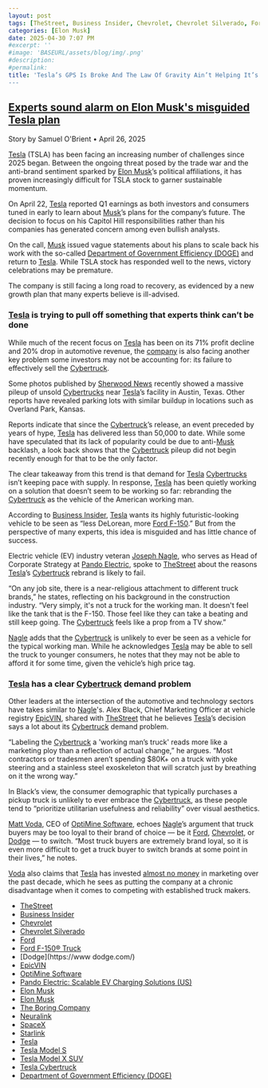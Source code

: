 ```yaml
---
layout: post
tags: [TheStreet, Business Insider, Chevrolet, Chevrolet Silverado, Ford, Ford F-150® Truck, Dodge, EpicVIN, OptiMine Software, Pando Electric: Scalable EV Charging Solutions (US), Elon Musk, Elon Musk, The Boring Company, Neuralink, SpaceX, Starlink, Tesla, Tesla Model S, Tesla Model X SUV, Tesla Cybertruck, Department of Government Efficiency (DOGE)]
categories: [Elon Musk]
date: 2025-04-30 7:07 PM
#excerpt: ''
#image: 'BASEURL/assets/blog/img/.png'
#description:
#permalink:
title: 'Tesla’s GPS Is Broke And The Law Of Gravity Ain’t Helping It’s Downhill Financials"
---
```


## [Experts sound alarm on Elon Musk's misguided Tesla plan](https://www.thestreet.com/technology/experts-sound-alarm-on-elon-musks-misguided-tesla-plan-)

Story by Samuel O'Brient • April 26, 2025

[Tesla](https://www.tesla.com/) (TSLA)  has been facing an increasing number of challenges since 2025 began. Between the ongoing threat posed by the trade war and the anti-brand sentiment sparked by [Elon Musk](https://ir.tesla.com/corporate/elon-musk)’s political affiliations, it has proven increasingly difficult for TSLA stock to garner sustainable momentum.

On April 22, [Tesla](https://www.tesla.com/) reported Q1 earnings as both investors and consumers tuned in early to learn about [Musk](https://ir.tesla.com/corporate/elon-musk)’s plans for the company’s future. The decision to focus on his Capitol Hill responsibilities rather than his companies has generated concern among even bullish analysts.

On the call, [Musk](https://ir.tesla.com/corporate/elon-musk) issued vague statements about his plans to scale back his work with the so-called [Department of Government Efficiency (DOGE)](https://www.doge.gov/) and return to [Tesla](https://www.tesla.com/). While TSLA stock has responded well to the news, victory celebrations may be premature.

The company is still facing a long road to recovery, as evidenced by a new growth plan that many experts believe is ill-advised.

### [Tesla](https://www.tesla.com/) is trying to pull off something that experts think can’t be done

While much of the recent focus on [Tesla](https://www.tesla.com/) has been on its 71% profit decline and 20% drop in automotive revenue, the [company](https://www.tesla.com/) is also facing another key problem some investors may not be accounting for: its failure to effectively sell the [Cybertruck](https://www.tesla.com/cybertruck).

Some photos published by [Sherwood News](https://sherwood.news/) recently showed a massive pileup of unsold [Cybertrucks](https://www.tesla.com/cybertruck) near [Tesla](https://www.tesla.com/)’s facility in Austin, Texas. Other reports have revealed parking lots with similar buildup in locations such as Overland Park, Kansas.

Reports indicate that since the [Cybertruck](https://www.tesla.com/cybertruck)’s release, an event preceded by years of hype, [Tesla](https://www.tesla.com/) has delivered less than 50,000 to date. While some have speculated that its lack of popularity could be due to anti-[Musk](https://ir.tesla.com/corporate/elon-musk) backlash, a look back shows that the [Cybertruck](https://www.tesla.com/cybertruck) pileup did not begin recently enough for that to be the only factor.

The clear takeaway from this trend is that demand for [Tesla](https://www.tesla.com/) [Cybertrucks](https://www.tesla.com/cybertruck) isn’t keeping pace with supply. In response, [Tesla](https://www.tesla.com/) has been quietly working on a solution that doesn’t seem to be working so far: rebranding the [Cybertruck](https://www.tesla.com/cybertruck) as the vehicle of the American working man.

According to [Business Insider](https://www.businessinsider.com/), [Tesla](https://www.tesla.com/) wants its highly futuristic-looking vehicle to be seen as “less DeLorean, more [Ford F-150](https://www.ford.com/trucks/f150/2024/).” But from the perspective of many experts, this idea is misguided and has little chance of success.

Electric vehicle (EV) industry veteran [Joseph Nagle](https://www.pandoelectric.com/about-us), who serves as Head of Corporate Strategy at [Pando Electric](https://www.pandoelectric.com/), spoke to [TheStreet](https://www.thestreet.com/) about the reasons [Tesla](https://www.tesla.com/)’s [Cybertruck](https://www.tesla.com/cybertruck) rebrand is likely to fail.

“On any job site, there is a near-religious attachment to different truck brands,” he states, reflecting on his background in the construction industry. “Very simply, it's not a truck for the working man. It doesn't feel like the tank that is the F-150. Those feel like they can take a beating and still keep going. The [Cybertruck](https://www.tesla.com/cybertruck) feels like a prop from a TV show.”

[Nagle](https://www.pandoelectric.com/about-us) adds that the [Cybertruck](https://www.tesla.com/cybertruck) is unlikely to ever be seen as a vehicle for the typical working man. While he acknowledges [Tesla](https://www.tesla.com/) may be able to sell the truck to younger consumers, he notes that they may not be able to afford it for some time, given the vehicle’s high price tag.

### [Tesla](https://www.tesla.com/) has a clear [Cybertruck](https://www.tesla.com/cybertruck) demand problem

Other leaders at the intersection of the automotive and technology sectors have takes similar to [Nagle](https://www.pandoelectric.com/about-us)'s. Alex Black, Chief Marketing Officer at vehicle registry [EpicVIN](https://epicvin.com/), shared with [TheStreet](https://www.thestreet.com/) that he believes [Tesla](https://www.tesla.com/)’s decision says a lot about its [Cybertruck](https://www.tesla.com/cybertruck) demand problem.

“Labeling the [Cybertruck](https://www.tesla.com/cybertruck) a 'working man’s truck' reads more like a marketing ploy than a reflection of actual change,” he argues. “Most contractors or tradesmen aren’t spending $80K+ on a truck with yoke steering and a stainless steel exoskeleton that will scratch just by breathing on it the wrong way.”

In Black’s view, the consumer demographic that typically purchases a pickup truck is unlikely to ever embrace the [Cybertruck](https://www.tesla.com/cybertruck), as these people tend to “prioritize utilitarian usefulness and reliability” over visual aesthetics.

[Matt Voda](https://www.linkedin.com/in/matt-voda/), CEO of [OptiMine Software](https://optimine.com/), echoes [Nagle](https://www.pandoelectric.com/about-us)’s argument that truck buyers may be too loyal to their brand of choice — be it [Ford](https://www.ford.com/), [Chevrolet](https://www.chevrolet.com/), or [Dodge](https://www.dodge.com/) — to switch. “Most truck buyers are extremely brand loyal, so it is even more difficult to get a truck buyer to switch brands at some point in their lives,” he notes.

[Voda](https://www.linkedin.com/in/matt-voda/) also claims that [Tesla](https://www.tesla.com/) has invested [almost no money](https://segmentify.com/blog/tesla-marketing-strategy/#:~:text=[Tesla](https://www.tesla.com/)%20doesn't%20do%20marketing,us%20to%20our%20next%20question:) in marketing over the past decade, which he sees as putting the company at a chronic disadvantage when it comes to competing with established truck makers.

- [TheStreet](https://www.thestreet.com/)
- [Business Insider](https://www.businessinsider.com/)
- [Chevrolet](https://www.chevrolet.com/)
- [Chevrolet Silverado](https://www.chevrolet.com/trucks/silverado/1500)
- [Ford](https://www.ford.com/)
- [Ford F-150® Truck](https://www.ford.com/trucks/f150/2024/)
- [Dodge](https://www dodge.com/)
- [EpicVIN](https://epicvin.com/)
- [OptiMine Software](https://optimine.com/)
- [Pando Electric: Scalable EV Charging Solutions (US)](https://www.pandoelectric.com/)
- [Elon Musk](https://ir.tesla.com/corporate/elon-musk)
- [Elon Musk](https://x.com/elonmusk/)
- [The Boring Company](https://www.boringcompany.com/)
- [Neuralink](https://neuralink.com/)
- [SpaceX](https://www.spacex.com/)
- [Starlink](https://www.starlink.com/)
- [Tesla](https://www.tesla.com/)
- [Tesla Model S](https://www.tesla.com/models)
- [Tesla Model X SUV](https://www.tesla.com/modelx)
- [Tesla Cybertruck](https://www.tesla.com/cybertruck)
- [Department of Government Efficiency (DOGE)](https://www.doge.gov/)

